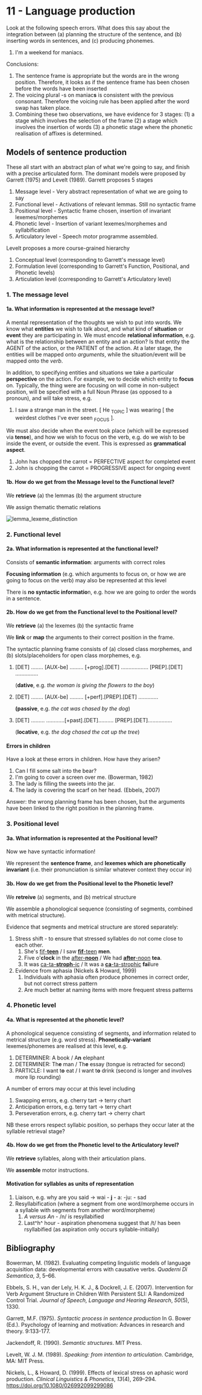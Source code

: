# 11 - Language production

Look at the following speech errors. What does this say about the integration between (a) planning the structure of the sentence, and (b) inserting words in sentences, and (c) producing phonemes.

1. I'm a weekend for maniacs.

Conclusions:

1. The sentence frame is appropriate but the words are in the wrong position. Therefore, it looks as if the sentence frame has been chosen before the words have been inserted
2. The voicing plural -s on maniac**s** is consistent with the previous consonant. Therefore the voicing rule has been applied after the word swap has taken place.
3. Combining these two observations, we have evidence for 3 stages: (1) a stage which involves the selection of the frame (2) a stage which involves the insertion of words (3) a phonetic stage where the phonetic realisation of affixes is determined.

## Models of sentence production

These all start with an abstract plan of what we're going to say, and finish with a precise articulated form. The dominant models were proposed by Garrett (1975) and Levelt (1989). Garrett proposes 5 stages

1. Message level - Very abstract representation of what we are going to say
2. Functional level - Activations of relevant lemmas. Still no syntactic frame
3. Positional level - Syntactic frame chosen, insertion of invariant lexemes/morphemes
4. Phonetic level - Insertion of variant lexemes/morphemes and syllabification
5. Articulatory level - Speech motor programme assembled.

Levelt proposes a more course-grained hierarchy

1. Conceptual level (corresponding to Garrett's message level)
2. Formulation level (corresponding to Garrett's Function, Positional, and Phonetic levels)
3. Articulation level (corresponding to Garrett's Articulatory level)

### 1. The message level

#### 1a. What information is represented at the message level?

A mental representation of the thoughts we wish to put into words. We know what **entities** we wish to talk about, and what kind of **situation** or **event** they are participating in. We must encode **relational information**, e.g. what is the relationship between an entity and an action? Is that entity the AGENT of the action, or the PATIENT of the action. At a later stage, the entities will be mapped onto *arguments*, while the situation/event will be mapped onto the *verb*.

In addition, to specifying entities and situations we take a particular **perspective** on the action. For example, we to decide which entity to **focus** on. Typically, the thing were are focusing on will come in non-subject position, will be specified with a full Noun Phrase (as opposed to a pronoun), and will take stress, e.g.

1. I saw a strange man in the street. [ He <sub>TOPIC</sub> ] was wearing [ the weirdest clothes I've ever seen <sub>FOCUS</sub> ].

We must also decide when the event took place (which will be expressed via **tense**), and how we wish to focus on the verb, e.g. do we wish to be inside the event, or outside the event. This is expressed as **grammatical aspect**.

1. John has chopped the carrot = PERFECTIVE aspect for completed event
2. John is chopping the carrot = PROGRESSIVE aspect for ongoing event

#### 1b. How do we get from the Message level to the Functional level?

We **retrieve** (a) the lemmas (b) the argument structure

We assign thematic thematic relations

![lemma_lexeme_distinction](lemma_lexeme_distinction-6456071.png)

### 2. Functional level

#### 2a. What information is represented at the functional level?

Consists of **semantic information**: arguments with correct roles

**Focusing information** (e.g. which arguments to focus on, or how we are going to focus on the verb) may also be represented at this level

There is **no syntactic informatio**n, e.g. how we are going to order the words in a sentence.

#### 2b. How do we get from the Functional level to the Positional level?

We **retrieve** (a) the lexemes (b) the syntactic frame

We **link** or **map** the arguments to their correct position in the frame.

The syntactic planning frame consists of (a) closed class morphemes, and (b) slots/placeholders for open class morphemes, e.g.

1. [DET] …….. [AUX-be] ……... [+prog].[DET] ……………… [PREP].[DET] …………...

   (**dative**, e.g. *the woman is giving the flowers to the boy*)

1. [DET] …….. [AUX-be] ……... [+perf].[PREP].[DET] ………….

   **(passive**, e.g. *the cat was chased by the dog*)

2. [DET] ……...   ……...…[+past].[DET]……....   [PREP].[DET]…………....

   (**locative**, e.g. *the dog chased the cat up the tree*)

#### Errors in children

Have a look at these errors in children. How have they arisen?

1. Can I fill some salt into the bear?
2. I'm going to cover a screen over me.         (Bowerman, 1982)
3. The lady is filling the sweets into the jar.
4. The lady is covering the scarf on her head.       (Ebbels, 2007)

Answer: the wrong planning frame has been chosen, but the arguments have been linked to the right position in the planning frame.

### 3. Positional level

#### 3a. What information is represented at the Positional level?

Now we have syntactic information!

We represent the **sentence frame**, and **lexemes which are phonetically invariant** (i.e. their pronunciation is similar whatever context they occur in)

#### 3b. How do we get from the Positional level to the Phonetic level?

We **retreive** (a) segments, and (b) metrical structure

We assemble a phonological sequence (consisting of segments, combined with metrical structure).

Evidence that segments and metrical structure are stored separately:

1. Stress shift - to ensure that stressed syllables do not come close to each other.
   1. She's <u>fif-**teen**</u> / I saw **<u>fif**-teen</u> **men**.
   2. Five o'**clock** in the <u>after-**noon**</u> / We had <u>**after**-noon</u> **tea**.
   3. It was <u>ca-ta-**stroph**-ic</u> / It was a <u>**ca**-ta-strophic</u> **fai**lure
2. Evidence from aphasia (Nickels & Howard, 1999)
   1. Individuals with aphasia often produce phonemes in correct order, but not correct stress pattern
   2. Are much better at naming items with more frequent stress patterns

### 4. Phonetic level

#### 4a. What is represented at the phonetic level?

A phonological sequence consisting of segments, and information related to metrical structure (e.g. word stress). **Phonetically-variant** lexemes/phonemes are realised at this level, e.g.

1. DETERMINER: A book / A**n** elephant
2. DETERMINER: Th**e** man / Th**e** essay (tongue is retracted for second)
3. PARTICLE: I want t**o** eat / I want t**o** drink (second is longer and involves more lip rounding)

A number of errors may occur at this level including

1. Swapping errors, e.g. cherry tart -> terry chart
2. Anticipation errors, e.g. terry tart -> terry chart
3. Perseveration errors, e.g. cherry tart -> cherry chart

NB these errors respect syllabic position, so perhaps they occur later at the syllable retrieval stage?

#### 4b. How do we get from the Phonetic level to the Articulatory level?

We **retrieve** syllables, along with their articulation plans.

We **assemble** motor instructions.

#### Motivation for syllables as units of representation

1. Liaison, e.g. why are you said -> wai - **j** - a: -ju: - sad
2. Resyllabification (where a segment from one word/morpheme occurs in a syllable with segments from another word/morpheme)
   1. *A versus An* - /n/ is resyllabified
   2. Last^h^ hour - aspiration phenomena suggest that /t/ has been rsyllabified (as aspiration only occurs syllable-initially)

## Bibliography

Bowerman, M. (1982). Evaluating competing linguistic models of language acquisition data: developmental errors with causative verbs. *Quaderni Di Semantica*, *3*, 5–66.

Ebbels, S. H., van der Lely, H. K. J., & Dockrell, J. E. (2007). Intervention for Verb Argument Structure in Children With Persistent SLI: A Randomized Control Trial. *Journal of Speech, Language and Hearing Research*, *50*(5), 1330.

Garrett, M.F. (1975). *Syntactic process in sentence production* In G. Bower (Ed.). Psychology of learning and 
motivation: Advances in research and theory. 9:133-177.

Jackendoff, R. (1990). *Semantic structures*. MIT Press.

Levelt, W. J. M. (1989). *Speaking: from intention to articulation*. Cambridge, MA: MIT Press.

Nickels, L., & Howard, D. (1999). Effects of lexical stress on aphasic word production. *Clinical Linguistics & Phonetics*, *13*(4), 269–294. <https://doi.org/10.1080/026992099299086>